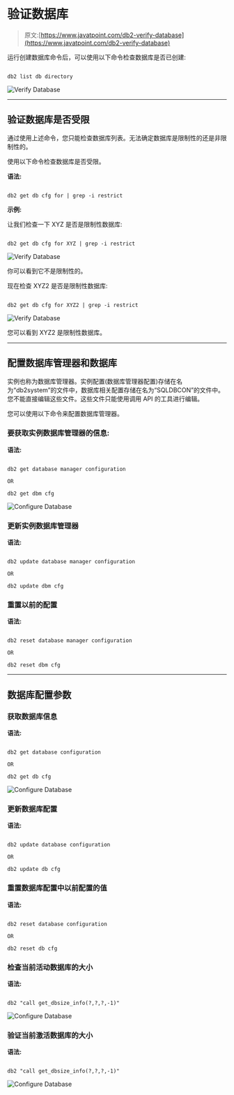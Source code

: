 # 验证数据库

> 原文:[https://www.javatpoint.com/db2-verify-database](https://www.javatpoint.com/db2-verify-database)

运行创建数据库命令后，可以使用以下命令检查数据库是否已创建:

```

db2 list db directory

```

![Verify Database](../Images/8a9ddf49a2a2a64a7201e23cda05b34e.png)

* * *

## 验证数据库是否受限

通过使用上述命令，您只能检查数据库列表。无法确定数据库是限制性的还是非限制性的。

使用以下命令检查数据库是否受限。

**语法:**

```

db2 get db cfg for | grep -i restrict 
```

**示例:**

让我们检查一下 XYZ 是否是限制性数据库:

```

db2 get db cfg for XYZ | grep -i restrict  

```

![Verify Database](../Images/8e2afc31a5ee528bd5fb35ab1a20631c.png)

你可以看到它不是限制性的。

现在检查 XYZ2 是否是限制性数据库:

```

db2 get db cfg for XYZ2 | grep -i restrict  

```

![Verify Database](../Images/aadf543405e7597cc81ce65244c5c031.png)

您可以看到 XYZ2 是限制性数据库。

* * *

## 配置数据库管理器和数据库

实例也称为数据库管理器。实例配置(数据库管理器配置)存储在名为“db2system”的文件中，数据库相关配置存储在名为“SQLDBCON”的文件中。您不能直接编辑这些文件。这些文件只能使用调用 API 的工具进行编辑。

您可以使用以下命令来配置数据库管理器。

### 要获取实例数据库管理器的信息:

**语法:**

```

db2 get database manager configuration   

OR

db2 get dbm cfg   

```

![Configure Database](../Images/8f9d5da794504ff40d8b562854e75b18.png)

### 更新实例数据库管理器

**语法:**

```

db2 update database manager configuration   

OR

db2 update dbm cfg  

```

### 重置以前的配置

**语法:**

```

db2 reset database manager configuration  

OR

db2 reset dbm cfg  

```

* * *

## 数据库配置参数

### 获取数据库信息

**语法:**

```

db2 get database configuration   

OR

db2 get db cfg  

```

![Configure Database](../Images/b772504c439b0cd960e4d74f4017aa9b.png)

### 更新数据库配置

**语法:**

```

db2 update database configuration    

OR

db2 update db cfg  

```

### 重置数据库配置中以前配置的值

**语法:**

```

db2 reset database configuration     

OR

db2 reset db cfg   

```

### 检查当前活动数据库的大小

**语法:**

```

db2 "call get_dbsize_info(?,?,?,-1)"

```

![Configure Database](../Images/72ee094337d2a10e0ca68177d550978f.png)

### 验证当前激活数据库的大小

**语法:**

```

db2 "call get_dbsize_info(?,?,?,-1)"

```

![Configure Database](../Images/14d2d2eaf7a6d18372c2605e4d1402f8.png)